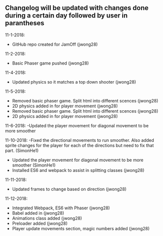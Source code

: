 ## Changelog will be updated with changes done during a certain day followed by user in parantheses ##

11-1-2018: 
- GitHub repo created for JamOff (jwong28)

11-2-2018:
- Basic Phaser game pushed (jwong28)

11-4-2018:
- Updated physics so it matches a top down shooter (jwong28)

11-5-2018:
- Removed basic phaser game. Split html into different scences (jwong28)
- 2D physics added in for player movement (jwong28)
- Removed basic phaser game. Split html into different scences (jwong28)
- 2D physics added in for player movement (jwong28)

11-6-2018:
-Updated the player movement for diagonal movement to be more smoother

11-10-2018:
-Fixed the directional movements to run smoother. Also added sprite changes for the player for each of the directions but need to fix that part. (SimonHe1)
- Updated the player movement for diagonal movement to be more smoother (SimonHe1)
- Installed ES6 and webpack to assist in splitting classes (jwong28)

11-11-2018:
- Updated frames to change based on direction (jwong28)

11-12-2018:
- Integrated Webpack, ES6 with Phaser (jwong28)
- Babel added in (jwong28)
- Animations class added (jwong28)
- Preloader added (jwong28)
- Player update movements section, magic numbers added (jwong28)